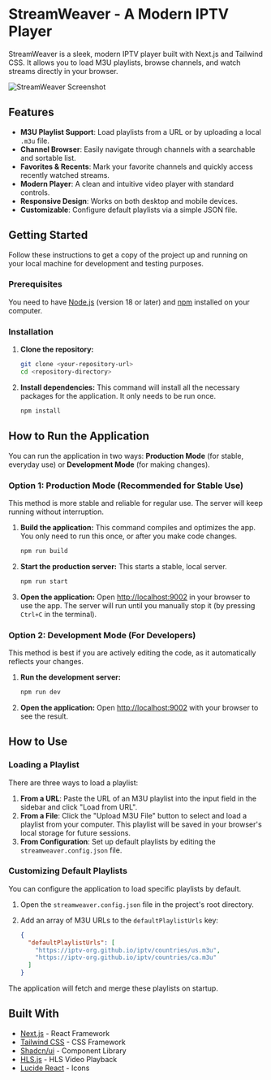 # StreamWeaver - A Modern IPTV Player

StreamWeaver is a sleek, modern IPTV player built with Next.js and Tailwind CSS. It allows you to load M3U playlists, browse channels, and watch streams directly in your browser.

![StreamWeaver Screenshot](https://placehold.co/800x600.png?text=StreamWeaver+UI)

## Features

- **M3U Playlist Support**: Load playlists from a URL or by uploading a local `.m3u` file.
- **Channel Browser**: Easily navigate through channels with a searchable and sortable list.
- **Favorites & Recents**: Mark your favorite channels and quickly access recently watched streams.
- **Modern Player**: A clean and intuitive video player with standard controls.
- **Responsive Design**: Works on both desktop and mobile devices.
- **Customizable**: Configure default playlists via a simple JSON file.

## Getting Started

Follow these instructions to get a copy of the project up and running on your local machine for development and testing purposes.

### Prerequisites

You need to have [Node.js](https://nodejs.org/) (version 18 or later) and [npm](https://www.npmjs.com/) installed on your computer.

### Installation

1.  **Clone the repository:**
    ```bash
    git clone <your-repository-url>
    cd <repository-directory>
    ```

2.  **Install dependencies:**
    This command will install all the necessary packages for the application. It only needs to be run once.
    ```bash
    npm install
    ```

## How to Run the Application

You can run the application in two ways: **Production Mode** (for stable, everyday use) or **Development Mode** (for making changes).

### Option 1: Production Mode (Recommended for Stable Use)

This method is more stable and reliable for regular use. The server will keep running without interruption.

1.  **Build the application:**
    This command compiles and optimizes the app. You only need to run this once, or after you make code changes.
    ```bash
    npm run build
    ```

2.  **Start the production server:**
    This starts a stable, local server.
    ```bash
    npm run start
    ```

3.  **Open the application:**
    Open [http://localhost:9002](http://localhost:9002) in your browser to use the app. The server will run until you manually stop it (by pressing `Ctrl+C` in the terminal).

### Option 2: Development Mode (For Developers)

This method is best if you are actively editing the code, as it automatically reflects your changes.

1.  **Run the development server:**
    ```bash
    npm run dev
    ```

2.  **Open the application:**
    Open [http://localhost:9002](http://localhost:9002) with your browser to see the result.

## How to Use

### Loading a Playlist

There are three ways to load a playlist:

1.  **From a URL**: Paste the URL of an M3U playlist into the input field in the sidebar and click "Load from URL".
2.  **From a File**: Click the "Upload M3U File" button to select and load a playlist from your computer. This playlist will be saved in your browser's local storage for future sessions.
3.  **From Configuration**: Set up default playlists by editing the `streamweaver.config.json` file.

### Customizing Default Playlists

You can configure the application to load specific playlists by default.

1.  Open the `streamweaver.config.json` file in the project's root directory.
2.  Add an array of M3U URLs to the `defaultPlaylistUrls` key:

    ```json
    {
      "defaultPlaylistUrls": [
        "https://iptv-org.github.io/iptv/countries/us.m3u",
        "https://iptv-org.github.io/iptv/countries/ca.m3u"
      ]
    }
    ```

The application will fetch and merge these playlists on startup.

## Built With

- [Next.js](https://nextjs.org/) - React Framework
- [Tailwind CSS](https://tailwindcss.com/) - CSS Framework
- [Shadcn/ui](https://ui.shadcn.com/) - Component Library
- [HLS.js](https://github.com/video-dev/hls.js/) - HLS Video Playback
- [Lucide React](https://lucide.dev/) - Icons
